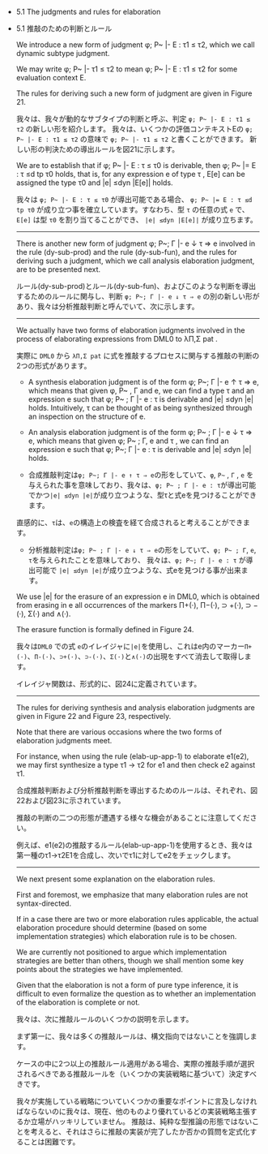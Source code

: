 - 5.1 The judgments and rules for elaboration

- 5.1 推敲のための判断とルール

	We introduce a new form of judgment φ; P~ |- E : τ1 ≤ τ2, which we call dynamic subtype judgment.

	We may write φ; P~ |- τ1 ≤ τ2 to mean φ; P~ |- E : τ1 ≤ τ2 for some evaluation context E.

	The rules for deriving such a new form of judgment are given in Figure 21.


	我々は、我々が動的なサブタイプの判断と呼ぶ、判定 `φ; P~ |- E : τ1 ≤ τ2` の新しい形を紹介します。
	我々は、いくつかの評価コンテキストEの `φ; P~ |- E : τ1 ≤ τ2` の意味で `φ; P~ |- τ1 ≤ τ2` と書くことができます。
	新しい形の判決ための導出ルールを図21に示します。


	We are to establish that if φ; P~ |- E : τ ≤ τ0 is derivable, then φ; P~ |= E : τ ≤d tp τ0 holds, that is, for any expression e of type τ , E[e] can be assigned the type τ0 and |e| ≤dyn |E[e]| holds.


	我々は `φ; P~ |- E : τ ≤ τ0` が導出可能である場合、 `φ; P~ |= E : τ ≤d tp τ0` が成り立つ事を確立しています。すなわち、型 `τ` の任意の式 `e` で、 `E[e]` は型 `τ0` を割り当てることができ、 `|e| ≤dyn |E[e]|` が成り立ちます。

	----

	There is another new form of judgment φ; P~; Γ |- e ↓ τ ⇒ e involved in the rule (dy-sub-prod) and the rule (dy-sub-fun), and the rules for deriving such a judgment, which we call analysis elaboration judgment, are to be presented next.

	ルール(dy-sub-prod)とルール(dy-sub-fun)、およびこのような判断を導出するためのルールに関与し、判断 `φ; P~; Γ |- e ↓ τ ⇒ e` の別の新しい形があり、我々は分析推敲判断と呼んでいて、次に示します。

	----

	We actually have two forms of elaboration judgments involved in the process of elaborating expressions from DML0 to λΠ,Σ pat .

	実際に `DML0` から `λΠ,Σ pat` に式を推敲するプロセスに関与する推敲の判断の2つの形式があります。

	- A synthesis elaboration judgment is of the form φ; P~; Γ |- e ↑ τ ⇒ e, which means that given φ, P~ , Γ and e, we can find a type τ and an expression e such that φ; P~ ; Γ |- e : τ is derivable and |e| ≤dyn |e| holds.
		Intuitively, τ can be thought of as being synthesized through an inspection on the structure of e.
	- An analysis elaboration judgment is of the form φ; P~ ; Γ |- e ↓ τ ⇒ e, which means that given φ; P~ ; Γ, e and τ , we can find an expression e such that φ; P~; Γ |- e : τ is derivable and |e| ≤dyn |e| holds.
	
	- 合成推敲判定は`φ; P~; Γ |- e ↑ τ ⇒ e`の形をしていて、`φ`, `P~` , `Γ` , `e` を与えられた事を意味しており、我々は、`φ; P~ ; Γ |- e : τ`が導出可能でかつ`|e| ≤dyn |e|`が成り立つような、型τと式eを見つけることができます。

	直感的に、`τ`は、`e`の構造上の検査を経て合成されると考えることができます。
	- 分析推敲判定は`φ; P~ ; Γ |- e ↓ τ ⇒ e`の形をしていて、`φ; P~ ; Γ`, `e`, `τ`を与えられたことを意味しており、
	我々は、`φ; P~; Γ |- e : τ` が導出可能で `|e| ≤dyn |e|`が成り立つような、式eを見つける事が出来ます。

	We use |e| for the erasure of an expression e in DML0, which is obtained from erasing in e all occurrences of the markers Π+(·), Π−(·), ⊃ +(·), ⊃ −(·), Σ(·) and ∧(·).

	The erasure function is formally defined in Figure 24.

	我々は`DML0` での式 `e`のイレイジャに`|e|`を使用し、これはe内のマーカー`Π+(·)`、`Π-(·)`、`⊃+(·)`、`⊃-(·)`、`Σ(·)`と`∧(·)`の出現をすべて消去して取得します。

	イレイジャ関数は、形式的に、図24に定義されています。

	----

	The rules for deriving synthesis and analysis elaboration judgments are given in Figure 22 and Figure 23, respectively.

	Note that there are various occasions where the two forms of elaboration judgments meet.

	For instance, when using the rule (elab-up-app-1) to elaborate e1(e2), we may first synthesize a type τ1 → τ2 for e1 and then check e2 against τ1.

	合成推敲判断および分析推敲判断を導出するためのルールは、それぞれ、図22および図23に示されています。

	推敲の判断の二つの形態が遭遇する様々な機会があることに注意してください。

	例えば、e1(e2)の推敲するルール(elab-up-app-1)を使用するとき、我々は第一種のτ1→τ2E1を合成し、次いでτ1に対してe2をチェックします。

	----

	We next present some explanation on the elaboration rules.

	First and foremost, we emphasize that many elaboration rules are not syntax-directed.

	If in a case there are two or more elaboration rules applicable, the actual elaboration procedure should determine (based on some implementation strategies) which elaboration rule is to be chosen.

	We are currently not positioned to argue which implementation strategies are better than others, though we shall mention some key points about the strategies we have implemented.

	Given that the elaboration is not a form of pure type inference, it is difficult to even formalize the question as to whether an implementation of the elaboration is complete or not.

	我々は、次に推敲ルールのいくつかの説明を示します。

	まず第一に、我々は多くの推敲ルールは、構文指向ではないことを強調します。

	ケースの中に2つ以上の推敲ルール適用がある場合、実際の推敲手順が選択されるべきである推敲ルールを（いくつかの実装戦略に基づいて）決定すべきです。

	我々が実施している戦略についていくつかの重要なポイントに言及しなければならないのに我々は、現在、他のものより優れているどの実装戦略主張するか立場がハッキリしていません。
	推敲は、純粋な型推論の形態ではないことを考えると、それはさらに推敲の実装が完了したか否かの質問を定式化することは困難です。

